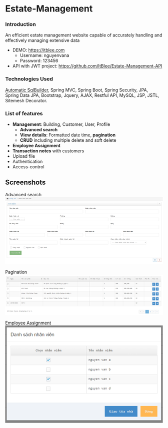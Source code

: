 # Estate-Management

### Introduction
An efficient estate management website capable of accurately handling and effectively managing extensive data
</br>
* DEMO: https://itblee.com
    - Username: nguyenvana
    - Password: 123456
* API with JWT project: https://github.com/ItBlee/Estate-Management-API

### Technologies Used
[Automatic SqlBuilder](https://github.com/ItBlee/SqlBuilder), Spring MVC, Spring Boot, Spring Security, JPA, Spring Data JPA, Bootstrap, Jquery, AJAX, Restful API, MySQL, JSP,  JSTL, Sitemesh Decorator.

### List of features
* **Management**: Building, Customer, User, Profile
    - **Advanced search**
    - **View details**: Formatted date time, **pagination**
    - **CRUD** including multiple delete and soft delete
* **Employee Assignment**
* **Transaction notes** with customers
* Upload file
* Authentication
* Access-control

## Screenshots

Advanced search <br />
![Alt text](screenshots/1.PNG?raw=true)

Pagination <br />
![Alt text](screenshots/2.PNG?raw=true)

Employee Assignment <br />
![Alt text](screenshots/3.PNG?raw=true)
